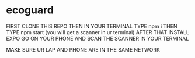 # ecoguard
FIRST CLONE THIS REPO
THEN IN YOUR TERMINAL TYPE npm i
THEN TYPE npm start (you will get a scanner in ur terminal)
AFTER THAT INSTALL EXPO GO ON YOUR PHONE AND SCAN THE SCANNER IN YOUR TERMINAL

MAKE SURE UR LAP AND PHONE ARE IN THE SAME NETWORK
